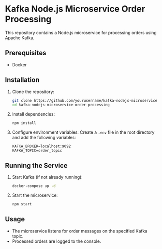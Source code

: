 # Kafka Node.js Microservice Order Processing

This repository contains a Node.js microservice for processing orders using Apache Kafka.

## Prerequisites

- Docker

## Installation

1. Clone the repository:
    ```sh
    git clone https://github.com/yourusername/kafka-nodejs-microservice-order-processing.git
    cd kafka-nodejs-microservice-order-processing
    ```

2. Install dependencies:
    ```sh
    npm install
    ```

3. Configure environment variables:
    Create a `.env` file in the root directory and add the following variables:
    ```env
    KAFKA_BROKER=localhost:9092
    KAFKA_TOPIC=order_topic
    ```

## Running the Service

1. Start Kafka (if not already running):
    ```sh
    docker-compose up -d
    ```

2. Start the microservice:
    ```sh
    npm start
    ```

## Usage

- The microservice listens for order messages on the specified Kafka topic.
- Processed orders are logged to the console.
